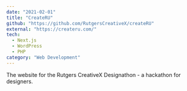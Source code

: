 ```yaml
---
date: "2021-02-01"
title: "CreateRU"
github: "https://github.com/RutgersCreativeX/createRU"
external: "https://createru.com/"
tech:
  - Next.js
  - WordPress
  - PHP
category: "Web Development"
---
```


The website for the Rutgers CreativeX Designathon - a hackathon for designers.
